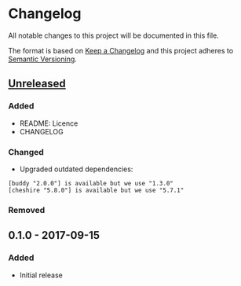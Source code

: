 # Changelog
All notable changes to this project will be documented in this file.

The format is based on [Keep a Changelog](http://keepachangelog.com/en/1.0.0/)
and this project adheres to [Semantic Versioning](http://semver.org/spec/v2.0.0.html).

## [Unreleased]
### Added
- README: Licence
- CHANGELOG

### Changed
- Upgraded outdated dependencies:
```
[buddy "2.0.0"] is available but we use "1.3.0"
[cheshire "5.8.0"] is available but we use "5.7.1"
```

### Removed

## 0.1.0 - 2017-09-15 
### Added
- Initial release

[Unreleased]: https://github.com/Yleisradio/http-kit-aws4/compare/v0.1.0...HEAD
